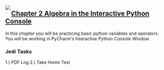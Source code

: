 <img align="left" src="http://hermonswebsites.com/Classes/CS/python.png"><H2><a href="https://sites.google.com/urbandaleschools.com/pythonjedi/2-algebra" target="_blank">Chapter 2 Algebra in the Interactive Python Console</a></H2>

In this chapter you will be practicing basic python variables and operators. You will be working in PyCharm's Interactive Python Console Window. 

<h3>Jedi Tasks</h3>
1.) PDF Log
2.) Take Home Test
